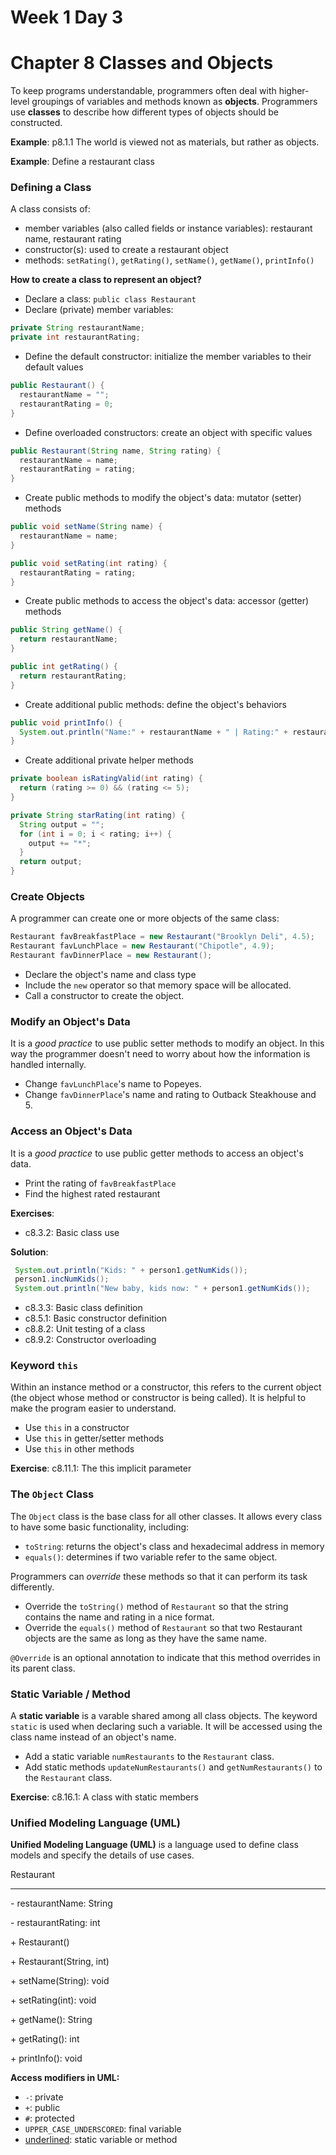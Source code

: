 # Week 1 Day 3
# Chapter 8 Classes and Objects

To keep programs understandable, programmers often deal with higher-level groupings of variables and methods known as **objects**. Programmers use **classes** to describe how different types of objects should be constructed.
 
**Example**: p8.1.1 The world is viewed not as materials, but rather as objects.
 
**Example**: Define a restaurant class

### Defining a Class

A class consists of:
- member variables (also called fields or instance variables): restaurant name, restaurant rating
- constructor(s): used to create a restaurant object
- methods: `setRating()`, `getRating()`, `setName()`, `getName()`, `printInfo()`

**How to create a class to represent an object?**
- Declare a class: `public class Restaurant`
- Declare (private) member variables:
```java
private String restaurantName;
private int restaurantRating;
```
- Define the default constructor: initialize the member variables to their default values
```java
public Restaurant() {
  restaurantName = "";
  restaurantRating = 0;
}
```
- Define overloaded constructors: create an object with specific values
```java
public Restaurant(String name, String rating) {
  restaurantName = name;
  restaurantRating = rating;
}
```
- Create public methods to modify the object's data: mutator (setter) methods
```java
public void setName(String name) {
  restaurantName = name;
}

public void setRating(int rating) {
  restaurantRating = rating;
}
```
- Create public methods to access the object's data: accessor (getter) methods
```java
public String getName() {
  return restaurantName;
}

public int getRating() {
  return restaurantRating;
}
```
- Create additional public methods: define the object's behaviors
```java
public void printInfo() {
  System.out.println("Name:" + restaurantName + " | Rating:" + restaurantRating);
}
```
- Create additional private helper methods
```java
private boolean isRatingValid(int rating) {
  return (rating >= 0) && (rating <= 5);
}

private String starRating(int rating) {
  String output = "";
  for (int i = 0; i < rating; i++) {
    output += "*";
  }
  return output;
}
```

### Create Objects

A programmer can create one or more objects of the same class:
```java
Restaurant favBreakfastPlace = new Restaurant("Brooklyn Deli", 4.5);
Restaurant favLunchPlace = new Restaurant("Chipotle", 4.9);
Restaurant favDinnerPlace = new Restaurant();
```
- Declare the object's name and class type
- Include the `new` operator so that memory space will be allocated.
- Call a constructor to create the object.

### Modify an Object's Data

It is a _good practice_ to use public setter methods to modify an object. In this way the programmer doesn't need to worry about how the information is handled internally.

- Change `favLunchPlace`'s name to Popeyes.
- Change `favDinnerPlace`'s name and rating to Outback Steakhouse and 5.

### Access an Object's Data

It is a _good practice_ to use public getter methods to access an object's data.

- Print the rating of `favBreakfastPlace`
- Find the highest rated restaurant

**Exercises**:
- c8.3.2: Basic class use

**Solution**:
```java
 System.out.println("Kids: " + person1.getNumKids());
 person1.incNumKids();
 System.out.println("New baby, kids now: " + person1.getNumKids());
 ```
- c8.3.3: Basic class definition
- c8.5.1: Basic constructor definition
- c8.8.2: Unit testing of a class
- c8.9.2: Constructor overloading

### Keyword `this`

Within an instance method or a constructor, this refers to the current object (the object whose method or constructor is being called). It is helpful to make the program easier to understand.
- Use `this` in a constructor
- Use `this` in getter/setter methods
- Use `this` in other methods

**Exercise**: c8.11.1: The this implicit parameter

### The `Object` Class
The `Object` class is the base class for all other classes. It allows every class to have some basic functionality, including:
- `toString`: returns the object's class and hexadecimal address in memory
- `equals()`: determines if two variable refer to the same object.

Programmers can *override* these methods so that it can perform its task differently.

- Override the `toString()` method of `Restaurant` so that the string contains the name and rating in a nice format.
- Override the `equals()` method of `Restaurant` so that two Restaurant objects are the same as long as they have the same name.

`@Override` is an optional annotation to indicate that this method overrides in its parent class. 

### Static Variable / Method

A **static variable** is a varable shared among all class objects. The keyword `static` is used when declaring such a variable. It will be accessed using the class name instead of an object's name.

- Add a static variable `numRestaurants` to the `Restaurant` class.
- Add static methods `updateNumRestaurants()` and `getNumRestaurants()` to the `Restaurant` class.

**Exercise**: c8.16.1: A class with static members

### Unified Modeling Language (UML)

**Unified Modeling Language (UML)** is a language used to define class models and specify the details of use cases.

Restaurant
___
\- restaurantName: String

\- restaurantRating: int

\+ Restaurant()

\+ Restaurant(String, int)

\+ setName(String): void

\+ setRating(int): void

\+ getName(): String

\+ getRating(): int

\+ printInfo(): void

**Access modifiers in UML:**
- `-`: private
- `+`: public
- `#`: protected
- `UPPER_CASE_UNDERSCORED`: final variable
- <ins>underlined</ins>: static variable or method
